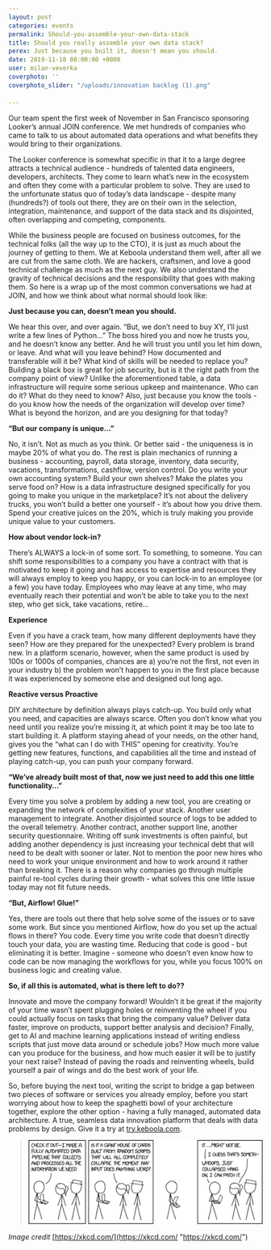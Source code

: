 ```yaml
---
layout: post
categories: events
permalink: Should-you-assemble-your-own-data-stack
title: Should you really assemble your own data stack?
perex: Just because you built it, doesn't mean you should.
date: 2019-11-18 08:00:00 +0000
user: milan-veverka
coverphoto: ''
coverphoto_slider: "/uploads/innovation backlog (1).png"

---
```

Our team spent the first week of November in San Francisco sponsoring Looker’s annual JOIN conference. We met hundreds of companies who came to talk to us about automated data operations and what benefits they would bring to their organizations.

The Looker conference is somewhat specific in that it to a large degree attracts a technical audience - hundreds of talented data engineers, developers, architects. They come to learn what’s new in the ecosystem and often they come with a particular problem to solve. They are used to the unfortunate status quo of today’s data landscape - despite many (hundreds?) of tools out there, they are on their own in the selection, integration, maintenance, and support of the data stack and its disjointed, often overlapping and competing, components.

While the business people are focused on business outcomes, for the technical folks (all the way up to the CTO), it is just as much about the journey of getting to them. We at Keboola understand them well, after all we are cut from the same cloth. We are hackers, craftsmen, and love a good technical challenge as much as the next guy. We also understand the gravity of technical decisions and the responsibility that goes with making them. So here is a wrap up of the most common conversations we had at JOIN, and how we think about what normal should look like:

**Just because you can, doesn’t mean you should.**

We hear this over, and over again. “But, we don’t need to buy XY, I’ll just write a few lines of Python…” The boss hired you and now he trusts you, and he doesn’t know any better. And he will trust you until you let him down, or leave. And what will you leave behind? How documented and transferable will it be? What kind of skills will be needed to replace you? Building a black box is great for job security, but is it the right path from the company point of view? Unlike the aforementioned table, a data infrastructure will require some serious upkeep and maintenance. Who can do it? What do they need to know? Also, just because you know the tools - do you know how the needs of the organization will develop over time? What is beyond the horizon, and are you designing for that today?

**“But our company is unique…”**

No, it isn’t. Not as much as you think. Or better said - the uniqueness is in maybe 20% of what you do. The rest is plain mechanics of running a business - accounting, payroll, data storage, inventory, data security, vacations, transformations, cashflow, version control. Do you write your own accounting system? Build your own shelves? Make the plates you serve food on? How is a data infrastructure designed specifically for you going to make you unique in the marketplace? It’s not about the delivery trucks, you won’t build a better one yourself - it’s about how you drive them. Spend your creative juices on the 20%, which is truly making you provide unique value to your customers.

**How about vendor lock-in?**

There’s ALWAYS a lock-in of some sort. To something, to someone. You can shift some responsibilities to a company you have a contract with that is motivated to keep it going and has access to expertise and resources they will always employ to keep you happy, or you can lock-in to an employee (or a few) you have today. Employees who may leave at any time, who may eventually reach their potential and won’t be able to take you to the next step, who get sick, take vacations, retire…

**Experience**

Even if you have a crack team, how many different deployments have they seen? How are they prepared for the unexpected? Every problem is brand new. In a platform scenario, however, when the same product is used by 100s or 1000s of companies, chances are a) you’re not the first, not even in your industry b) the problem won’t happen to you in the first place because it was experienced by someone else and designed out long ago.

**Reactive versus Proactive**

DIY architecture by definition always plays catch-up. You build only what you need, and capacities are always scarce. Often you don’t know what you need until you realize you’re missing it, at which point it may be too late to start building it. A platform staying ahead of your needs, on the other hand, gives you the “what can I do with THIS” opening for creativity. You’re getting new features, functions, and capabilities all the time and instead of playing catch-up, you can push your company forward.

**“We’ve already built most of that, now we just need to add this one little functionality…”**

Every time you solve a problem by adding a new tool, you are creating or expanding the network of complexities of your stack. Another user management to integrate. Another disjointed source of logs to be added to the overall telemetry. Another contract, another support line, another security questionnaire. Writing off sunk investments is often painful, but adding another dependency is just increasing your technical debt that will need to be dealt with sooner or later. Not to mention the poor new hires who need to work your unique environment and how to work around it rather than breaking it. There is a reason why companies go through multiple painful re-tool cycles during their growth - what solves this one little issue today may not fit future needs.

**“But, Airflow! Glue!”**

Yes, there are tools out there that help solve some of the issues or to save some work. But since you mentioned Airflow, how do you set up the actual flows in there? You code. Every time you write code that doesn’t directly touch your data, you are wasting time. Reducing that code is good - but eliminating it is better. Imagine - someone who doesn’t even know how to code can be now managing the workflows for you, while you focus 100% on business logic and creating value.

**So, if all this is automated, what is there left to do??**

Innovate and move the company forward! Wouldn’t it be great if the majority of your time wasn’t spent plugging holes or reinventing the wheel if you could actually focus on tasks that bring the company value? Deliver data faster, improve on products, support better analysis and decision? Finally, get to AI and machine learning applications instead of writing endless scripts that just move data around or schedule jobs? How much more value can you produce for the business, and how much easier it will be to justify your next raise? Instead of paving the roads and reinventing wheels, build yourself a pair of wings and do the best work of your life.

So, before buying the next tool, writing the script to bridge a gap between two pieces of software or services you already employ, before you start worrying about how to keep the spaghetti bowl of your architecture together, explore the other option - having a fully managed, automated data architecture. A true, seamless data innovation platform that deals with data problems by design. Give it a try at [try.keboola.com](https://try.keboola.com/).

> ![](/uploads/74171891_2585990848090901_3583559040623443968_o.png)

_Image credit_ [https://xkcd.com/](https://xkcd.com/ "https://xkcd.com/")